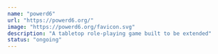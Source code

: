 ```yaml
---
name: "powerd6"
url: "https://powerd6.org/"
image: "https://powerd6.org/favicon.svg"
description: "A tabletop role-playing game built to be extended"
status: "ongoing"
---
```

